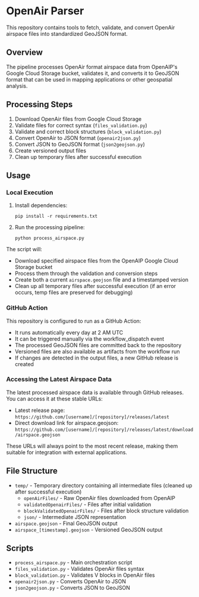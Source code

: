 # OpenAir Parser

This repository contains tools to fetch, validate, and convert OpenAir airspace files into standardized GeoJSON format.

## Overview

The pipeline processes OpenAir format airspace data from OpenAIP's Google Cloud Storage bucket, validates it, and converts it to GeoJSON format that can be used in mapping applications or other geospatial analysis.

## Processing Steps

1. Download OpenAir files from Google Cloud Storage
2. Validate files for correct syntax (`files_validation.py`)
3. Validate and correct block structures (`block_validation.py`)
4. Convert OpenAir to JSON format (`openair2json.py`)
5. Convert JSON to GeoJSON format (`json2geojson.py`)
6. Create versioned output files
7. Clean up temporary files after successful execution

## Usage

### Local Execution

1. Install dependencies:
   ```
   pip install -r requirements.txt
   ```

2. Run the processing pipeline:
   ```
   python process_airspace.py
   ```

The script will:
- Download specified airspace files from the OpenAIP Google Cloud Storage bucket
- Process them through the validation and conversion steps
- Create both a current `airspace.geojson` file and a timestamped version
- Clean up all temporary files after successful execution (if an error occurs, temp files are preserved for debugging)

### GitHub Action

This repository is configured to run as a GitHub Action:
- It runs automatically every day at 2 AM UTC
- It can be triggered manually via the workflow_dispatch event
- The processed GeoJSON files are committed back to the repository
- Versioned files are also available as artifacts from the workflow run
- If changes are detected in the output files, a new GitHub release is created

### Accessing the Latest Airspace Data

The latest processed airspace data is available through GitHub releases. You can access it at these stable URLs:

- Latest release page: `https://github.com/[username]/[repository]/releases/latest`
- Direct download link for airspace.geojson: `https://github.com/[username]/[repository]/releases/latest/download/airspace.geojson`

These URLs will always point to the most recent release, making them suitable for integration with external applications.

## File Structure

- `temp/` - Temporary directory containing all intermediate files (cleaned up after successful execution)
  - `openAirFiles/` - Raw OpenAir files downloaded from OpenAIP
  - `validatedOpenairFiles/` - Files after initial validation
  - `blockValidatedOpenairFiles/` - Files after block structure validation
  - `json/` - Intermediate JSON representation
- `airspace.geojson` - Final GeoJSON output
- `airspace_[timestamp].geojson` - Versioned GeoJSON output

## Scripts

- `process_airspace.py` - Main orchestration script
- `files_validation.py` - Validates OpenAir files syntax
- `block_validation.py` - Validates V blocks in OpenAir files
- `openair2json.py` - Converts OpenAir to JSON
- `json2geojson.py` - Converts JSON to GeoJSON 